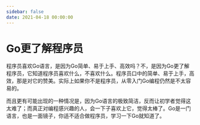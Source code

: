 ```yaml
---
sidebar: false
date: 2021-04-18 00:00:00
---
```

# Go更了解程序员

程序员喜欢Go语言，是因为Go简单、易于上手、高效吗？不，是因为Go更了解程序员，它知道程序员喜欢什么，不喜欢什么。程序员口中的简单、易于上手，高效，那是对它的赞美。实际上如果你不是程序员，从零入门Go编程仍然是不太容易的。

而且更有可能出现的一种情况是，因为Go语言的极致简洁，反而让初学者觉得这太难了；而真正对编程感兴趣的人，会一下子喜欢上它，觉得太棒了。Go是一门语言，也是一面镜子，你适不适合做程序员，学习一下Go就知道了。